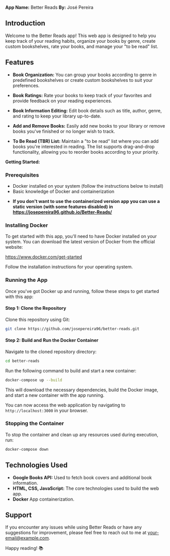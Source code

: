 **App Name:** Better Reads
**By:** José Pereira


## Introduction

Welcome to the Better Reads app! This web app is designed to help you keep track of your reading habits, organize your books by genre, create custom bookshelves, rate your books, and manage your "to be read" list.

## Features

- **Book Organization:** You can group your books according to genre in predefined bookshelves or create custom bookshelves to suit your preferences.
  
- **Book Ratings:** Rate your books to keep track of your favorites and provide feedback on your reading experiences.
  
- **Book Information Editing:** Edit book details such as title, author, genre, and rating to keep your library up-to-date.
  
- **Add and Remove Books:** Easily add new books to your library or remove books you've finished or no longer wish to track.
  
- **To Be Read (TBR) List:** Maintain a "to be read" list where you can add books you're interested in reading. The list supports drag-and-drop functionality, allowing you to reorder books according to your priority.



**Getting Started:**

### Prerequisites

* Docker installed on your system (follow the instructions below to 
install)
* Basic knowledge of Docker and containerization

- **If you don't want to use the containerized version app you can use a static version (with some features disabled) in https://josepereira96.github.io/Better-Reads/**

### Installing Docker

To get started with this app, you'll need to have Docker installed on your 
system. You can download the latest version of Docker from the official 
website:

https://www.docker.com/get-started

Follow the installation instructions for your operating system.

### Running the App

Once you've got Docker up and running, follow these steps to get started 
with this app:

#### Step 1: Clone the Repository

Clone this repository using Git:
```bash
git clone https://github.com/josepereira96/better-reads.git
```

#### Step 2: Build and Run the Docker Container

Navigate to the cloned repository directory:
```bash
cd better-reads
```
Run the following command to build and start a new container:
```bash
docker-compose up --build
```
This will download the necessary dependencies, build the Docker image, and 
start a new container with the app running.

You can now access the web application by navigating to 
`http://localhost:3000` in your browser.

### Stopping the Container

To stop the container and clean up any resources used during execution, 
run:
```bash
docker-compose down
```


## Technologies Used

- **Google Books API:** Used to fetch book covers and additional book information.
- **HTML, CSS, JavaScript:** The core technologies used to build the web app.
- **Docker** App containerization.


## Support

If you encounter any issues while using Better Reads or have any suggestions for improvement, please feel free to reach out to me at [your-email@example.com](mailto:your-email@example.com).

Happy reading! 📚